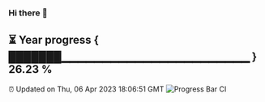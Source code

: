 ### Hi there 👋
⏳ Year progress { ███████▁▁▁▁▁▁▁▁▁▁▁▁▁▁▁▁▁▁▁▁▁▁▁ } 26.23 %
---
⏰ Updated on Thu, 06 Apr 2023 18:06:51 GMT
![Progress Bar CI](https://github.com/Moyi321/Moyi321/workflows/Progress%20Bar%20CI/badge.svg)
